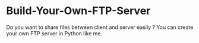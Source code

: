 # Build-Your-Own-FTP-Server
Do you want to share files between client and server easily ? You can create your own FTP server in Python like me. 
